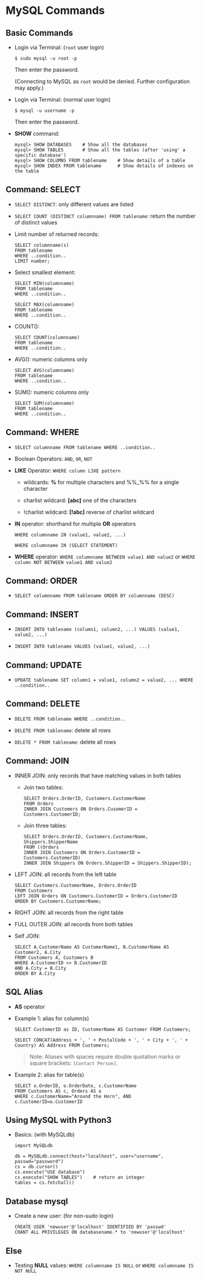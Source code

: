 # MySQL Commands

## Basic Commands

* Login via Terminal: (`root` user login)

  ```
  $ sudo mysql -u root -p
  ```

  Then enter the password.

  (Connecting to MySQL as `root` would be denied. Further configuration may apply.)

* Login via Terminal: (normal user login)

  ```
  $ mysql -u username -p
  ```

  Then enter the password.

* **SHOW** command:

  ```
  mysql> SHOW DATABASES    # Show all the databases
  mysql> SHOW TABLES       # Show all the tables (after 'using' a specific database')
  mysql> SHOW COLUMNS FROM tablename    # Show details of a table
  mysql> SHOW INDEX FROM tablename      # Show details of indexes on the table
  ```

## Command: SELECT

* `SELECT DISTINCT`: only different values are listed

* `SELECT COUNT (DISTINCT columnname) FROM tablename`: return the number of distinct values

* Limit number of returned records:

  ```
  SELECT columnname(s)
  FROM tablename
  WHERE ..condition..
  LIMIT number;
  ```

* Select smallest element:

  ```
  SELECT MIN(columnname)
  FROM tablename
  WHERE ..condition..
  ```

  ```
  SELECT MAX(columnname)
  FROM tablename
  WHERE ..condition..
  ```

* COUNT():

  ```
  SELECT COUNT(columnname)
  FROM tablename
  WHERE ..condition..
  ```

* AVG(): numeric columns only

  ```
  SELECT AVG(columnname)
  FROM tablename
  WHERE ..condition..
  ```

* SUM(): numeric columns only

  ```
  SELECT SUM(columnname)
  FROM tablename
  WHERE ..condition..
  ```

## Command: WHERE

* `SELECT columnname FROM tablename WHERE ..condition..`

* Boolean Operators: `AND`, `OR`, `NOT`

* **LIKE** Operator: ```WHERE column LIKE pattern```

  - wildcards: **%** for multiple characters and %%_%% for a single character

  - charlist wildcard: **[abc]** one of the characters

  - !charlist wildcard: **[!abc]** reverse of charlist wildcard

* **IN** operator: shorthand for multiple **OR** operators

  ```
  WHERE columnname IN (value1, value2, ...)
  ```

  ```
  WHERE columnname IN (SELECT STATEMENT)
  ```

* **WHERE** operator: `WHERE columnname BETWEEN value1 AND value2` or `WHERE column NOT BETWEEN value1 AND value2`

## Command: ORDER

* `SELECT columnname FROM tablename ORDER BY columnname (DESC)`

## Command: INSERT

* `INSERT INTO tablename (column1, column2, ...) VALUES (value1, value2, ...)`

* `INSERT INTO tablename VALUES (value1, value2, ...)`

## Command: UPDATE

* `UPDATE tablename SET column1 = value1, column2 = value2, ... WHERE ..condition..`

## Command: DELETE

* `DELETE FROM tablename WHERE ..condition..`

* `DELETE FROM tablename`: delete all rows

* `DELETE * FROM tablename`: delete all rows

## Command: JOIN

* INNER JOIN: only records that have matching values in both tables

  - Join two tables:

    ```
    SELECT Orders.OrderID, Customers.CustomerName
    FROM Orders
    INNER JOIN Customers ON Orders.CusomerID = Customers.CustomerID;
    ```

  - Join three tables:

    ```
    SELECT Orders.OrderID, Customers.CustomerName, Shippers.ShipperName
    FROM ((Orders
    INNER JOIN Customers ON Orders.CustomerID = Customers.CustomerID)
    INNER JOIN Shippers ON Orders.ShipperID = Shippers.ShipperID);
    ```

* LEFT JOIN: all records from the left table

  ```
  SELECT Customers.CustomerName, Orders.OrderID
  FROM Customers
  LEFT JOIN Orders ON Customers.CustomerID = Orders.CustomerID
  ORDER BY Customers.CustomerName;
  ```

* RIGHT JOIN: all records from the right table

* FULL OUTER JOIN: all records from both tables

* Self JOIN:

  ```
  SELECT A.CustomerName AS CustomerName1, B.CustomerName AS Customer2, A.City
  FROM Customers A, Customers B
  WHERE A.CustomerID <> B.CustomerID
  AND A.City = B.City
  ORDER BY A.City
  ```

## SQL Alias

* **AS** operator

* Example 1: alias for column(s)

  ```
  SELECT CustomerID as ID, CustomerName AS Customer FROM Customers;
  ```

  ```
  SELECT CONCAT(Address + ', ' + PostalCode + ', ' + City + ', ' + Country) AS Address FROM Customers;
  ```

  > Note: Aliases with spaces require double quotation marks or square brackets: `[Contact Person]`.

* Example 2: alias for table(s)

  ```
  SELECT o.OrderID, o.OrderDate, c.CustomerName
  FROM Customers AS c, Orders AS o
  WHERE c.CustomerName="Around the Horn", AND c.CustomerID=o.CustomerID
  ```

## Using MySQL with Python3

* Basics: (with MySQLdb)

  ```
  import MySQLdb

  db = MySQLdb.connect(host="localhost", user="username", passwd="password")
  cs = db.cursor()
  cs.execute("USE database")
  cs.execute("SHOW TABLES")    # return an integer
  tables = cs.fetchall()
  ```

## Database mysql

* Create a new user: (for non-sudo login)

  ```
  CREATE USER 'newuser'@'localhost' IDENTIFIED BY 'passwd'
  CRANT ALL PRIVILEGES ON databasename.* to 'newuser'@'localhost'
  ```

## Else

* Testing **NULL** values: `WHERE columnname IS NULL` or `WHERE columnname IS NOT NULL`
